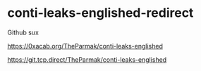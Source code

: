 # conti-leaks-englished-redirect
Github sux

https://0xacab.org/TheParmak/conti-leaks-englished

https://git.tcp.direct/TheParmak/conti-leaks-englished
